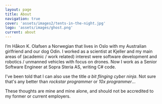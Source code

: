 ```yaml
---
layout: page
title: About
navigation: true
cover: 'assets/images2/tents-in-the-night.jpg'
logo: 'assets/images/ghost.png'
current: about
---
```


I’m Håkon K. Olafsen a Norwegian that lives in Oslo with my Australian girlfriend and our dog Odin. I worked as a scientist at Kjeller and my main areas of (academic / work related) interest were software development and robotics / unmanned vehicles with focus on drones. Now I work as a Senior Software Engineer at Sopra Steria AS, writing C# code.

I've been told that I can also use the title _a bit flinging cyber ninja_. Not sure that's any better than _rockstar programmer_ or _10x programmer_...

These thoughts are mine and mine alone, and should not be accredited to my former or current employers.
